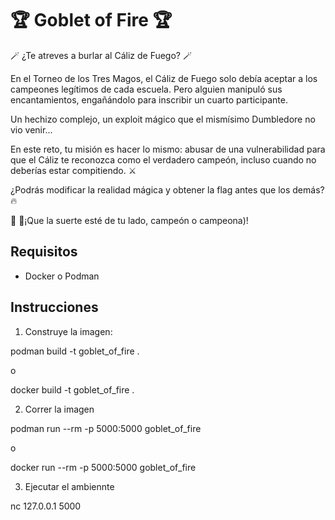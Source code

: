 # 🏆 Goblet of Fire 🏆

🪄 ¿Te atreves a burlar al Cáliz de Fuego? 🪄

En el Torneo de los Tres Magos, el Cáliz de Fuego solo debía aceptar a los campeones legítimos de cada escuela. Pero alguien manipuló sus encantamientos, engañándolo para inscribir un cuarto participante.

Un hechizo complejo, un exploit mágico que el mismísimo Dumbledore no vio venir... 

En este reto, tu misión es hacer lo mismo: abusar de una vulnerabilidad para que el Cáliz te reconozca como el verdadero campeón, incluso cuando no deberías estar compitiendo. ⚔️

¿Podrás modificar la realidad mágica y obtener la flag antes que los demás? 🔥

🧙‍ 🧙‍¡Que la suerte esté de tu lado, campeón o campeona)!

## Requisitos

- Docker o Podman

## Instrucciones

1. Construye la imagen:

 podman build -t goblet_of_fire .

 o

 docker build -t goblet_of_fire .

2. Correr la imagen 


podman run --rm -p 5000:5000 goblet_of_fire

o

docker run --rm -p 5000:5000 goblet_of_fire


3. Ejecutar el ambiennte 

nc 127.0.0.1 5000


